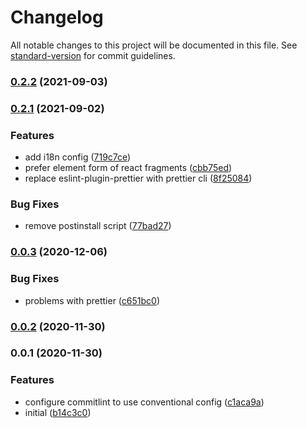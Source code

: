 # Changelog

All notable changes to this project will be documented in this file. See [standard-version](https://github.com/conventional-changelog/standard-version) for commit guidelines.

### [0.2.2](https://github.com/elforastero/eslint-config/compare/v0.2.1...v0.2.2) (2021-09-03)

### [0.2.1](https://github.com/elforastero/eslint-config/compare/v0.0.3...v0.2.1) (2021-09-02)


### Features

* add i18n config ([719c7ce](https://github.com/elforastero/eslint-config/commit/719c7ce2eeca9332dd9947cdabf225319e0da0ac))
* prefer element form of react fragments ([cbb75ed](https://github.com/elforastero/eslint-config/commit/cbb75ed30c214e44ec5edbe7800a039eaadc3728))
* replace eslint-plugin-prettier with prettier cli ([8f25084](https://github.com/elforastero/eslint-config/commit/8f250845d04d056d2b33efb7f5caddd1d3c71101))


### Bug Fixes

* remove postinstall script ([77bad27](https://github.com/elforastero/eslint-config/commit/77bad27d0c4bcc16471b6b0c316848d2740d56b2))

### [0.0.3](https://github.com/elforastero/eslint-config/compare/v0.0.2...v0.0.3) (2020-12-06)


### Bug Fixes

* problems with prettier ([c651bc0](https://github.com/elforastero/eslint-config/commit/c651bc010efa728f1e478f595311b959149ac2a8))

### [0.0.2](https://github.com/elforastero/eslint-config/compare/v0.0.1...v0.0.2) (2020-11-30)

### 0.0.1 (2020-11-30)


### Features

* configure commitlint to use conventional config ([c1aca9a](https://github.com/elforastero/eslint-config/commit/c1aca9a329440a3c38e18d1feb99c7c272307089))
* initial ([b14c3c0](https://github.com/elforastero/eslint-config/commit/b14c3c0a0a520b181468659b434e8e00db96c07b))

